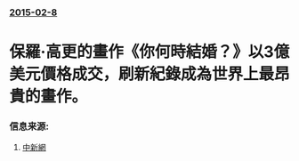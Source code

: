 ### [2015-02-8](/news/2015/02/8/index.md)

##### 
#  保羅·高更的畫作《你何時結婚？》以3億美元價格成交，刷新紀錄成為世界上最昂貴的畫作。 




### 信息来源:

1. [中新網](http://www.chinanews.com/gj/2015/02-08/7044693.shtml)
